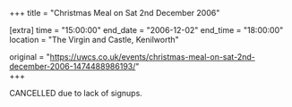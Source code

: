 +++
title = "Christmas Meal on Sat 2nd December 2006"

[extra]
time = "15:00:00"
end_date = "2006-12-02"
end_time = "18:00:00"
location = "The Virgin and Castle, Kenilworth"

original = "https://uwcs.co.uk/events/christmas-meal-on-sat-2nd-december-2006-1474488986193/"    
+++

CANCELLED due to lack of signups.

